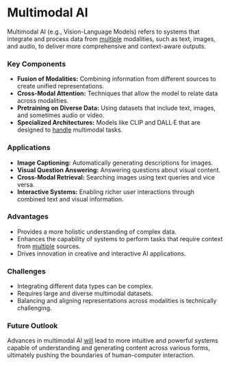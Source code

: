 # Multimodal AI

Multimodal AI (e.g., Vision-Language Models) refers to systems that integrate and process data from [multiple](../m/multiple.md) modalities, such as text, images, and audio, to deliver more comprehensive and context-aware outputs.

### Key Components
- **Fusion of Modalities:** Combining information from different sources to create unified representations.
- **Cross-Modal Attention:** Techniques that allow the model to relate data across modalities.
- **Pretraining on Diverse Data:** Using datasets that include text, images, and sometimes audio or video.
- **Specialized Architectures:** Models like CLIP and DALL·E that are designed to [handle](../h/handle.md) multimodal tasks.

### Applications
- **Image Captioning:** Automatically generating descriptions for images.
- **Visual Question Answering:** Answering questions about visual content.
- **Cross-Modal Retrieval:** Searching images using text queries and vice versa.
- **Interactive Systems:** Enabling richer user interactions through combined text and visual information.

### Advantages
- Provides a more holistic understanding of complex data.
- Enhances the capability of systems to perform tasks that require context from [multiple](../m/multiple.md) sources.
- Drives innovation in creative and interactive AI applications.

### Challenges
- Integrating different data types can be complex.
- Requires large and diverse multimodal datasets.
- Balancing and aligning representations across modalities is technically challenging.

### Future Outlook
Advances in multimodal AI [will](../w/will.md) lead to more intuitive and powerful systems capable of understanding and generating content across various forms, ultimately pushing the boundaries of human-computer interaction.
